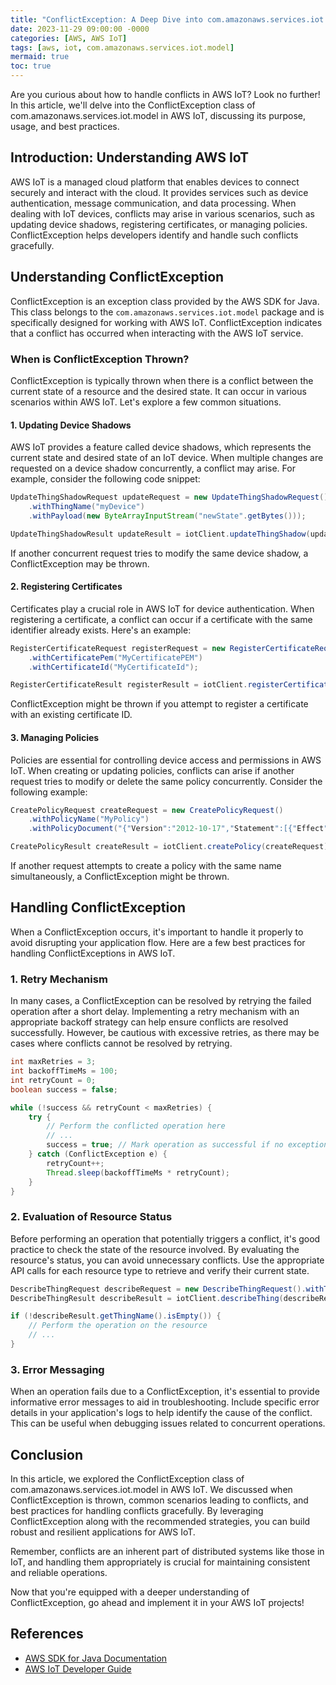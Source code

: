 ```yaml
---
title: "ConflictException: A Deep Dive into com.amazonaws.services.iot.model in AWS IoT"
date: 2023-11-29 09:00:00 -0000
categories: [AWS, AWS IoT]
tags: [aws, iot, com.amazonaws.services.iot.model]
mermaid: true
toc: true
---
```



Are you curious about how to handle conflicts in AWS IoT? Look no further! In this article, we'll delve into the ConflictException class of com.amazonaws.services.iot.model in AWS IoT, discussing its purpose, usage, and best practices.

## Introduction: Understanding AWS IoT

AWS IoT is a managed cloud platform that enables devices to connect securely and interact with the cloud. It provides services such as device authentication, message communication, and data processing. When dealing with IoT devices, conflicts may arise in various scenarios, such as updating device shadows, registering certificates, or managing policies. ConflictException helps developers identify and handle such conflicts gracefully.

## Understanding ConflictException

ConflictException is an exception class provided by the AWS SDK for Java. This class belongs to the `com.amazonaws.services.iot.model` package and is specifically designed for working with AWS IoT. ConflictException indicates that a conflict has occurred when interacting with the AWS IoT service.

### When is ConflictException Thrown?

ConflictException is typically thrown when there is a conflict between the current state of a resource and the desired state. It can occur in various scenarios within AWS IoT. Let's explore a few common situations.

#### 1. Updating Device Shadows

AWS IoT provides a feature called device shadows, which represents the current state and desired state of an IoT device. When multiple changes are requested on a device shadow concurrently, a conflict may arise. For example, consider the following code snippet:

```java
UpdateThingShadowRequest updateRequest = new UpdateThingShadowRequest()
    .withThingName("myDevice")
    .withPayload(new ByteArrayInputStream("newState".getBytes()));

UpdateThingShadowResult updateResult = iotClient.updateThingShadow(updateRequest);
```

If another concurrent request tries to modify the same device shadow, a ConflictException may be thrown.

#### 2. Registering Certificates

Certificates play a crucial role in AWS IoT for device authentication. When registering a certificate, a conflict can occur if a certificate with the same identifier already exists. Here's an example:

```java
RegisterCertificateRequest registerRequest = new RegisterCertificateRequest()
    .withCertificatePem("MyCertificatePEM")
    .withCertificateId("MyCertificateId");

RegisterCertificateResult registerResult = iotClient.registerCertificate(registerRequest);
```

ConflictException might be thrown if you attempt to register a certificate with an existing certificate ID.

#### 3. Managing Policies

Policies are essential for controlling device access and permissions in AWS IoT. When creating or updating policies, conflicts can arise if another request tries to modify or delete the same policy concurrently. Consider the following example:

```java
CreatePolicyRequest createRequest = new CreatePolicyRequest()
    .withPolicyName("MyPolicy")
    .withPolicyDocument("{"Version":"2012-10-17","Statement":[{"Effect":"Allow","Action":"iot:Connect","Resource":"*"}]}");

CreatePolicyResult createResult = iotClient.createPolicy(createRequest);
```

If another request attempts to create a policy with the same name simultaneously, a ConflictException might be thrown.

## Handling ConflictException

When a ConflictException occurs, it's important to handle it properly to avoid disrupting your application flow. Here are a few best practices for handling ConflictExceptions in AWS IoT.

### 1. Retry Mechanism

In many cases, a ConflictException can be resolved by retrying the failed operation after a short delay. Implementing a retry mechanism with an appropriate backoff strategy can help ensure conflicts are resolved successfully. However, be cautious with excessive retries, as there may be cases where conflicts cannot be resolved by retrying.

```java
int maxRetries = 3;
int backoffTimeMs = 100;
int retryCount = 0;
boolean success = false;

while (!success && retryCount < maxRetries) {
    try {
        // Perform the conflicted operation here
        // ...
        success = true; // Mark operation as successful if no exception occurs
    } catch (ConflictException e) {
        retryCount++;
        Thread.sleep(backoffTimeMs * retryCount);
    }
}
```

### 2. Evaluation of Resource Status

Before performing an operation that potentially triggers a conflict, it's good practice to check the state of the resource involved. By evaluating the resource's status, you can avoid unnecessary conflicts. Use the appropriate API calls for each resource type to retrieve and verify their current state.

```java
DescribeThingRequest describeRequest = new DescribeThingRequest().withThingName("myDevice");
DescribeThingResult describeResult = iotClient.describeThing(describeRequest);

if (!describeResult.getThingName().isEmpty()) {
    // Perform the operation on the resource
    // ...
}
```

### 3. Error Messaging

When an operation fails due to a ConflictException, it's essential to provide informative error messages to aid in troubleshooting. Include specific error details in your application's logs to help identify the cause of the conflict. This can be useful when debugging issues related to concurrent operations.

## Conclusion

In this article, we explored the ConflictException class of com.amazonaws.services.iot.model in AWS IoT. We discussed when ConflictException is thrown, common scenarios leading to conflicts, and best practices for handling conflicts gracefully. By leveraging ConflictException along with the recommended strategies, you can build robust and resilient applications for AWS IoT.

Remember, conflicts are an inherent part of distributed systems like those in IoT, and handling them appropriately is crucial for maintaining consistent and reliable operations.

Now that you're equipped with a deeper understanding of ConflictException, go ahead and implement it in your AWS IoT projects!

## References

- [AWS SDK for Java Documentation](https://docs.aws.amazon.com/sdk-for-java/index.html)
- [AWS IoT Developer Guide](https://docs.aws.amazon.com/iot/latest/developerguide/what-is-aws-iot.html)
